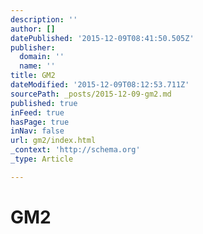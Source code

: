 ```yaml
---
description: ''
author: []
datePublished: '2015-12-09T08:41:50.505Z'
publisher:
  domain: ''
  name: ''
title: GM2
dateModified: '2015-12-09T08:12:53.711Z'
sourcePath: _posts/2015-12-09-gm2.md
published: true
inFeed: true
hasPage: true
inNav: false
url: gm2/index.html
_context: 'http://schema.org'
_type: Article

---
```

# GM2
